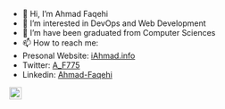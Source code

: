 - 👋 Hi, I’m Ahmad Faqehi
- 👀 I’m interested in DevOps and Web Development 
- 🌱 I’m have been graduated from Computer Sciences 
- 📫 How to reach me:
- Presonal Website: [iAhmad.info](https://iahmad.info)
- Twitter: [A_F775](https://twitter.com/A_F775)
- Linkedin: [Ahmad-Faqehi](https://www.linkedin.com/in/ahmad-faqehi/)

[<img align="left" alt="codeSTACKr | YouTube" width="22px" src="https://cdn.jsdelivr.net/npm/simple-icons@v3/icons/youtube.svg" />][youtube]

[youtube]: https://youtube.com/codeSTACKr
